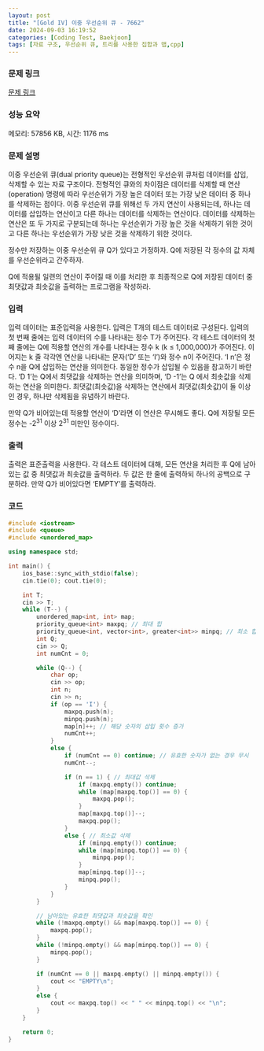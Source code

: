 ```yaml
---
layout: post
title: "[Gold IV] 이중 우선순위 큐 - 7662"
date: 2024-09-03 16:19:52
categories: [Coding Test, Baekjoon]
tags: [자료 구조, 우선순위 큐, 트리를 사용한 집합과 맵,cpp]
---
```


### 문제 링크

[문제 링크](https://www.acmicpc.net/problem/7662)

### 성능 요약

메모리: 57856 KB, 시간: 1176 ms

### 문제 설명

<p>이중 우선순위 큐(dual priority queue)는 전형적인 우선순위 큐처럼 데이터를 삽입, 삭제할 수 있는 자료 구조이다. 전형적인 큐와의 차이점은 데이터를 삭제할 때 연산(operation) 명령에 따라 우선순위가 가장 높은 데이터 또는 가장 낮은 데이터 중 하나를 삭제하는 점이다. 이중 우선순위 큐를 위해선 두 가지 연산이 사용되는데, 하나는 데이터를 삽입하는 연산이고 다른 하나는 데이터를 삭제하는 연산이다. 데이터를 삭제하는 연산은 또 두 가지로 구분되는데 하나는 우선순위가 가장 높은 것을 삭제하기 위한 것이고 다른 하나는 우선순위가 가장 낮은 것을 삭제하기 위한 것이다. </p>

<p>정수만 저장하는 이중 우선순위 큐 Q가 있다고 가정하자. Q에 저장된 각 정수의 값 자체를 우선순위라고 간주하자. </p>

<p>Q에 적용될 일련의 연산이 주어질 때 이를 처리한 후 최종적으로 Q에 저장된 데이터 중 최댓값과 최솟값을 출력하는 프로그램을 작성하라.</p>

### 입력

 <p>입력 데이터는 표준입력을 사용한다. 입력은 T개의 테스트 데이터로 구성된다. 입력의 첫 번째 줄에는 입력 데이터의 수를 나타내는 정수 T가 주어진다. 각 테스트 데이터의 첫째 줄에는 Q에 적용할 연산의 개수를 나타내는 정수 k (k ≤ 1,000,000)가 주어진다. 이어지는 k 줄 각각엔 연산을 나타내는 문자(‘D’ 또는 ‘I’)와 정수 n이 주어진다. ‘I n’은 정수 n을 Q에 삽입하는 연산을 의미한다. 동일한 정수가 삽입될 수 있음을 참고하기 바란다. ‘D 1’는 Q에서 최댓값을 삭제하는 연산을 의미하며, ‘D -1’는 Q 에서 최솟값을 삭제하는 연산을 의미한다. 최댓값(최솟값)을 삭제하는 연산에서 최댓값(최솟값)이 둘 이상인 경우, 하나만 삭제됨을 유념하기 바란다.</p>

<p>만약 Q가 비어있는데 적용할 연산이 ‘D’라면 이 연산은 무시해도 좋다. Q에 저장될 모든 정수는 -2<sup>31</sup> 이상 2<sup>31</sup> 미만인 정수이다. </p>

### 출력

 <p>출력은 표준출력을 사용한다. 각 테스트 데이터에 대해, 모든 연산을 처리한 후 Q에 남아 있는 값 중 최댓값과 최솟값을 출력하라. 두 값은 한 줄에 출력하되 하나의 공백으로 구분하라. 만약 Q가 비어있다면 ‘EMPTY’를 출력하라.</p>

### 코드

```cpp
#include <iostream>
#include <queue>
#include <unordered_map>

using namespace std;

int main() {
	ios_base::sync_with_stdio(false);
	cin.tie(0); cout.tie(0);

	int T;
	cin >> T;
	while (T--) {
		unordered_map<int, int> map;
		priority_queue<int> maxpq; // 최대 힙
		priority_queue<int, vector<int>, greater<int>> minpq; // 최소 힙
		int Q;
		cin >> Q;
		int numCnt = 0;

		while (Q--) {
			char op;
			cin >> op;
			int n;
			cin >> n;
			if (op == 'I') {
				maxpq.push(n);
				minpq.push(n);
				map[n]++; // 해당 숫자의 삽입 횟수 증가
				numCnt++;
			}
			else {
				if (numCnt == 0) continue; // 유효한 숫자가 없는 경우 무시
				numCnt--;

				if (n == 1) { // 최대값 삭제
					if (maxpq.empty()) continue;
					while (map[maxpq.top()] == 0) {
						maxpq.pop();
					}
					map[maxpq.top()]--;
					maxpq.pop();
				}
				else { // 최소값 삭제
					if (minpq.empty()) continue;
					while (map[minpq.top()] == 0) {
						minpq.pop();
					}
					map[minpq.top()]--;
					minpq.pop();
				}
			}
		}

		// 남아있는 유효한 최댓값과 최솟값을 확인
		while (!maxpq.empty() && map[maxpq.top()] == 0) {
			maxpq.pop();
		}
		while (!minpq.empty() && map[minpq.top()] == 0) {
			minpq.pop();
		}

		if (numCnt == 0 || maxpq.empty() || minpq.empty()) {
			cout << "EMPTY\n";
		}
		else {
			cout << maxpq.top() << " " << minpq.top() << "\n";
		}
	}

	return 0;
}

```
